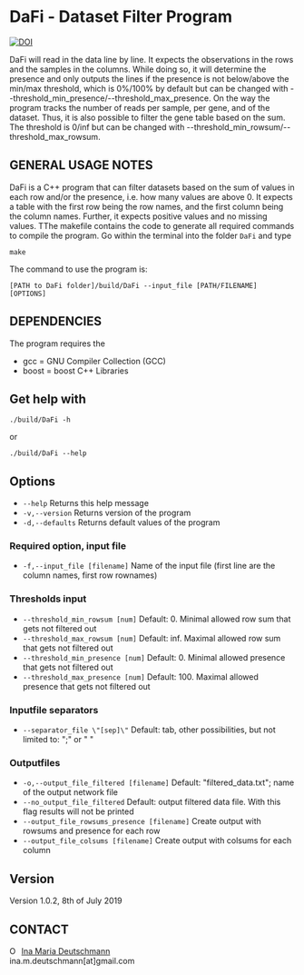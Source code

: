 # DaFi - Dataset Filter Program

[![DOI](https://zenodo.org/badge/DOI/10.5281/zenodo.3403715.svg)](https://doi.org/10.5281/zenodo.3403715)

DaFi will read in the data line by line. It expects the observations in the rows and the samples in the columns. While doing so, it will determine the presence and only outputs the lines if the presence is not below/above the min/max threshold, which is 0%/100% by default but can be changed with --threshold_min_presence/--threshold_max_presence. On the way the program tracks the number of reads per sample, per gene, and of the dataset. Thus, it is also possible to filter the gene table based on the sum. The threshold is 0/inf but can be changed with --threshold_min_rowsum/--threshold_max_rowsum.

## GENERAL USAGE NOTES
DaFi is a C++ program that can filter datasets based on the sum of values in each row and/or the presence, i.e. how many values are above 0. It expects a table with the first row being the row names, and the first column being the column names. Further, it expects positive values and no missing values. TThe makefile contains the code to generate all required commands to compile the program. Go within the terminal into the folder `DaFi` and type
```
make
```
The command to use the program is:
```
[PATH to DaFi folder]/build/DaFi --input_file [PATH/FILENAME] [OPTIONS]
```

## DEPENDENCIES
The program requires the 
- gcc = GNU Compiler Collection (GCC)
- boost = boost C++ Libraries

## Get help with
```
./build/DaFi -h
```
or
```
./build/DaFi --help
```

## Options
- `--help` Returns this help message
- `-v,--version` Returns version of the program
- `-d,--defaults` Returns default values of the program

### Required option, input file
- `-f,--input_file [filename]` Name of the input file (first line are the column names, first row rownames)

### Thresholds input
- `--threshold_min_rowsum [num]` Default: 0. Minimal allowed row sum that gets not filtered out
- `--threshold_max_rowsum [num]` Default: inf. Maximal allowed row sum that gets not filtered out
- `--threshold_min_presence [num]` Default: 0. Minimal allowed presence that gets not filtered out
- `--threshold_max_presence [num]` Default: 100. Maximal allowed presence that gets not filtered out

### Inputfile separators
- `--separator_file \"[sep]\"` Default: tab, other possibilities, but not limited to: \";\" or \" \"

### Outputfiles
- `-o,--output_file_filtered [filename]` Default: \"filtered_data.txt\"; name of the output network file
- `--no_output_file_filtered` Default: output filtered data file. With this flag results will not be printed
- `--output_file_rowsums_presence [filename]` Create output with rowsums and presence for each row
- `--output_file_colsums [filename]` Create output with colsums for each column


## Version
Version 1.0.2,
8th of July 2019

## CONTACT
<div itemscope itemtype="https://schema.org/Person"><a itemprop="sameAs" content="https://orcid.org/0000-0002-3512-261X" href="https://orcid.org/0000-0002-3512-261X" target="orcid.widget" rel="noopener noreferrer" style="vertical-align:top;"><img src="https://orcid.org/sites/default/files/images/orcid_16x16.png" style="width:1em;margin-right:.5em;" alt="ORCID iD icon">Ina Maria Deutschmann</a></div>
ina.m.deutschmann[at]gmail.com
